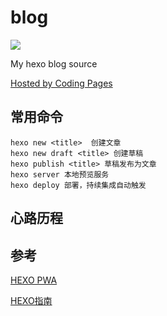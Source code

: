 # blog

![](https://travis-ci.org/jingchaofang/blog.svg?branch=master)

My hexo blog source

[Hosted by Coding Pages](https://coding.net/u/jingchaofang/p/blog/git?public=true)

## 常用命令

```
hexo new <title>  创建文章
hexo new draft <title> 创建草稿
hexo publish <title> 草稿发布为文章
hexo server 本地预览服务
hexo deploy 部署，持续集成自动触发
```

## 心路历程


## 参考

[HEXO PWA](https://github.com/lavas-project/hexo-pwa)

[HEXO指南](https://hexo.io/zh-cn/docs/commands.html)
